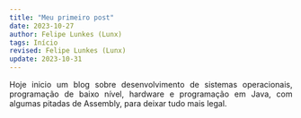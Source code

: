 ```yaml
---
title: "Meu primeiro post"
date: 2023-10-27
author: Felipe Lunkes (Lunx)
tags: Início
revised: Felipe Lunkes (Lunx)
update: 2023-10-31
---
```


<div align="justify">
  
Hoje inicio um blog sobre desenvolvimento de sistemas operacionais, programação de baixo nível, hardware e programação em Java, com algumas pitadas de Assembly, para deixar tudo mais legal.

</div>
